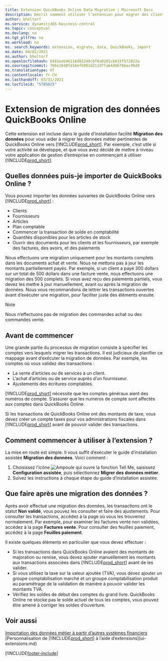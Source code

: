 ```yaml
---
title: Extension QuickBooks Online Data Migration | Microsoft Docs
description: Décrit comment utiliser l’extension pour migrer des clients, des fournisseurs, des articles, et des comptes de QuickBooks Online dans Business Central.
author: bholtorf
ms.service: dynamics365-business-central
ms.topic: conceptual
ms.devlang: na
ms.tgt_pltfrm: na
ms.workload: na
ms. search.keywords: extension, migrate, data, QuickBooks, import
ms.date: 04/01/2021
ms.author: bholtorf
ms.openlocfilehash: 6481eeb46116d02240c6f6a0201cb633f572822a
ms.sourcegitcommit: 766e2840fd16efb901d211d7fa64d96766ac99d9
ms.translationtype: HT
ms.contentlocale: fr-CH
ms.lasthandoff: 03/31/2021
ms.locfileid: "5785025"
---
```

# <a name="the-quickbooks-online-data-migration-extension"></a>Extension de migration des données QuickBooks Online

Cette extension est incluse dans le guide d’installation facilité **Migration des données** pour vous aider à migrer les données métier pertinentes de QuickBooks Online vers [!INCLUDE[prod_short](includes/prod_short.md)]. Par exemple, c’est utile si votre activité se développe, et que vous avez décidé de mettre à niveau votre application de gestion d’entreprise en commençant à utiliser [!INCLUDE[prod_short](includes/prod_short.md)].

## <a name="what-data-can-i-import-from-quickbooks-online"></a>Quelles données puis-je importer de QuickBooks Online ?

Vous pouvez importer les données suivantes de QuickBooks Online vers [!INCLUDE[prod_short](includes/prod_short.md)] :  

* Clients
* Fournisseurs
* Articles
* Plan comptable
* Commencer la transaction de solde en comptabilité
* Quantités disponibles pour les articles de stock
* Ouvrir des documents pour les clients et les fournisseurs, par exemple des factures, des avoirs, et des paiements

Nous effectuons une migration uniquement pour les montants complets dans les documents achat et vente. Nous ne mettons pas à jour les montants partiellement payés. Par exemple, si un client a payé 300 dollars sur un total de 500 dollars dans une facture vente, nous effectuons une migration des 500 complets. Si vous avez reçu des paiements partiels, vous devez les mettre à jour manuellement, avant ou après la migration de données. Nous vous recommandons de lettrer les transactions ouvertes avant d’exécuter une migration, pour faciliter juste des éléments ensuite.

> [!NOTE]  
> Nous n’effectuons pas de migration des commandes achat ou des commandes vente.

## <a name="before-you-start"></a>Avant de commencer

Une grande partie du processus de migration consiste à spécifier les comptes vers lesquels migrer les transactions. Il est judicieux de planifier ce mappage avant d’exécuter la migration de données. Par exemple, les comptes où vous validez des transactions :  

* La vente d’articles ou de services à un client.
* L’achat d’articles ou de service auprès d’un fournisseur.  
* Ajustements des écritures comptables.  

[!INCLUDE[prod_short](includes/prod_short.md)] nécessite que les comptes généraux aient des numéros de compte. S’assurer que les numéros de compte sont affectés aux comptes dans QuickBooks Online.

Si les transactions de QuickBooks Online ont des montants de taxe, vous devez créer un compte taxes pour vos administrations fiscales dans [!INCLUDE[prod_short](includes/prod_short.md)] avant de pouvoir valider des transactions.

## <a name="how-do-i-start-using-the-extension"></a>Comment commencer à utiliser à l’extension ?

La mise en route est simple. Il vous suffit d’exécuter le guide d’installation assistée **Migration des données**. Voici comment :

1. Choisissez l’icône ![Ampoule qui ouvre la fonction Tell Me](media/ui-search/search_small.png "Dites-moi ce que vous voulez faire"), saisissez **Configuration assistée**, puis sélectionnez **Migrer des données métier**.
2. Suivez les instructions à chaque étape du guide d’installation assistée.

## <a name="what-do-i-do-after-i-migrate-data"></a>Que faire après une migration des données ?

Après avoir effectué une migration des données, les transactions ont le statut **Non validé**, vous pouvez les consulter et faire des ajustements. Pour consulter les transactions, accédez à la page où vous les trouveriez normalement. Par exemple, pour examiner les factures vente non validées, accédez à la page **Factures vente**. Pour consulter des feuilles paiement, accédez à la page **Feuilles paiement**.  

Il existe quelques éléments en particulier que vous devez effectuer :

* Si les transactions dans QuickBooks Online avaient des montants de majoration ou remise, vous devez ajouter manuellement les montants aux transactions associées dans [!INCLUDE[prod_short](includes/prod_short.md)] avant de les valider.
* Si vous utilisez la taxe sur la valeur ajoutée (TVA), vous devez ajouter un groupe comptabilisation marché et un groupe comptabilisation produit au paramétrage de la validation de manière à pouvoir valider les montants TVA.
* Vérifiez les soldes de début des comptes du grand livre. QuickBooks Online ne stocke pas le solde actuel de tous les comptes, vous pouvez être amené à corriger les soldes d’ouverture.

## <a name="see-also"></a>Voir aussi

[Importation des données métier à partir d’autres systèmes financiers](across-import-data-configuration-packages.md)  
[Personnalisation de [!INCLUDE[prod_short](includes/prod_short.md)] à l’aide d’extensions](ui-extensions.md)  


[!INCLUDE[footer-include](includes/footer-banner.md)]